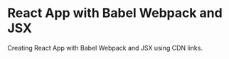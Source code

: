 # React App with Babel  Webpack and JSX
 Creating React App with Babel  Webpack and JSX using CDN links.
